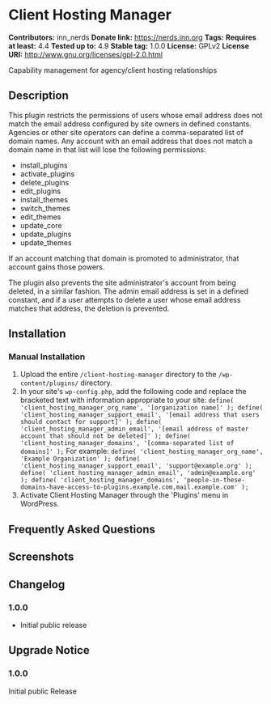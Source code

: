 # Client Hosting Manager #
**Contributors:**      inn_nerds
**Donate link:**       https://nerds.inn.org
**Tags:**
**Requires at least:** 4.4
**Tested up to:**      4.9
**Stable tag:**        1.0.0
**License:**           GPLv2
**License URI:**       http://www.gnu.org/licenses/gpl-2.0.html

Capability management for agency/client hosting relationships

## Description ##

This plugin restricts the permissions of users whose email address does not match the email address configured by site owners in defined constants. Agencies or other site operators can define a comma-separated list of domain names. Any account with an email address that does not match a domain name in that list will lose the following permissions:

- install_plugins
- activate_plugins
- delete_plugins
- edit_plugins
- install_themes
- switch_themes
- edit_themes
- update_core
- update_plugins
- update_themes

If an account matching that domain is promoted to administrator, that account gains those powers.

The plugin also prevents the site administrator's account from being deleted, in a similar fashion. The admin email address is set in a defined constant, and if a user attempts to delete a user whose email address matches that address, the deletion is prevented.

## Installation ##

### Manual Installation ###

1. Upload the entire `/client-hosting-manager` directory to the `/wp-content/plugins/` directory.
2. In your site's `wp-config.php`, add the following code and replace the bracketed text with information appropriate to your site:
		```
		define( 'client_hosting_manager_org_name', '[organization name]' );
		define( 'client_hosting_manager_support_email', '[email address that users should contact for support]' );
		define( 'client_hosting_manager_admin_email', '[email address of master account that should not be deleted]' );
		define( 'client_hosting_manager_domains', '[comma-separated list of domains]' );
		```
	For example:
		```
		define( 'client_hosting_manager_org_name', 'Example Organization' );
		define( 'client_hosting_manager_support_email', 'support@example.org' );
		define( 'client_hosting_manager_admin_email', 'admin@example.org' );
		define( 'client_hosting_manager_domains', 'people-in-these-domains-have-access-to-plugins.example.com,mail.example.com' );
		```
3. Activate Client Hosting Manager through the 'Plugins' menu in WordPress.

## Frequently Asked Questions ##


## Screenshots ##


## Changelog ##

### 1.0.0 ###
* Initial public release

## Upgrade Notice ##

### 1.0.0 ###
Initial public Release
